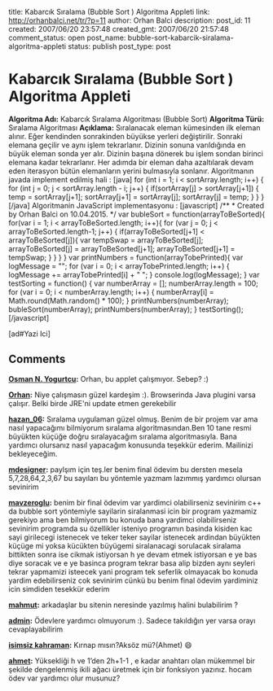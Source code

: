 title: Kabarcık Sıralama (Bubble Sort ) Algoritma Appleti
link: http://orhanbalci.net/tr/?p=11
author: Orhan Balci
description: 
post_id: 11
created: 2007/06/20 23:57:48
created_gmt: 2007/06/20 21:57:48
comment_status: open
post_name: bubble-sort-kabarcik-siralama-algoritma-appleti
status: publish
post_type: post

# Kabarcık Sıralama (Bubble Sort ) Algoritma Appleti

**Algoritma Adı:** Kabarcık Sıralama Algoritması (Bubble Sort) **Algoritma Türü:** Sıralama Algoritması **Açıklama:** Sıralanacak eleman kümesinden ilk eleman alınır. Eğer kendinden sonrakinden büyükse yerleri değiştirilir. Sonraki elemana geçilir ve aynı işlem tekrarlanır. Dizinin sonuna varıldığında en büyük eleman sonda yer alır. Dizinin başına dönerek bu işlem sondan birinci elemana kadar tekrarlanır. Her adımda bir eleman daha azaltılarak devam eden iterasyon bütün elemanların yerini bulmasıyla sonlanır. Algoritmanın javada implement edilmiş hali : [java] for (int i = 1; i < sortArray.length; i++) { for (int j = 0; j < sortArray.length - i; j++) { if(sortArray[j] > sortArray[j+1]) { temp = sortArray[j+1]; sortArray[j+1] = sortArray[j]; sortArray[j] = temp; } } } [/java] Algoritmanin JavaScript implementasyonu : [javascript] /** * Created by Orhan Balci on 10.04.2015. */ var bubleSort = function(arrayToBeSorted){ for(var i = 1; i < arrayToBeSorted.length; i++){ for (var j = 0; j < arrayToBeSorted.length-1; j++) { if(arrayToBeSorted[j+1] < arrayToBeSorted[j]){ var tempSwap = arrayToBeSorted[j]; arrayToBeSorted[j] = arrayToBeSorted[j+1]; arrayToBeSorted[j+1] = tempSwap; } } } } var printNumbers = function(arrayTobePrinted){ var logMessage = ""; for (var i = 0; i < arrayTobePrinted.length; i++) { logMessage += arrayTobePrinted[i] + " "; } console.log(logMessage); } var testSorting = function() { var numberArray = []; numberArray.length = 100; for (var i = 0; i < numberArray.length; i++) { numberArray[i] = Math.round(Math.random() * 100); } printNumbers(numberArray); bubleSort(numberArray); printNumbers(numberArray); } testSorting(); [/javascript] 

[ad#Yazi Ici]

## Comments

**[Osman N. Yogurtcu](#29 "2007-06-29 20:26:13"):** Orhan, bu applet çalışmıyor. Sebep? :)

**[Orhan](#30 "2007-06-30 13:54:56"):** Niye çalışmasın güzel kardeşim :). Browserinda Java plugini varsa çalışır. Belki birde JRE'ni update etmen gerekebilir

**[hazan_06](#242 "2008-02-29 13:50:34"):** Sıralama uygulaman güzel olmuş. Benim de bir projem var ama nasıl yapacağımı bilmiyorum sıralama algoritmasından.Ben 10 tane resmi büyükten küçüğe doğru sıralayacağım sıralama algoritmasıyla. Bana yardımcı olursanız nasıl yapacağım konusunda teşekkür ederim. Mailinizi bekleyeceğim.

**[mdesigner](#1434 "2009-05-24 13:09:13"):** paylşım için teş.ler benim final ödevim bu dersten mesela 5,7,28,64,2,3,67 bu sayıları bu yöntemle yazmam lazımmış yardımcı olursan sevinirim

**[mavzeroglu](#1446 "2009-06-02 10:12:52"):** benim bir final ödevim var yardimci olabilirseniz sevinirim c++ da bubble sort yöntemiyle sayilarin siralanmasi icin bir program yazmamiz gerekiyo ama ben bilmiyorum bu konuda bana yardimci olabilirseniz sevinirim programda su özellikler isteniyo programın basinda kisiden kac sayi girilecegi istenecek ve teker teker sayilar istenecek ardindan büyükten küçüge mi yoksa kücükten büyügemi siralanacagi sorulacak siralama bittikten sonra ise cikmak istiyorsan h ye devam etmek istiyorsan e ye bas diye soracak ve e ye basinca program tekrar basa alip bizden aynı seyleri tekrar yapmamizi isteecek yani program tek seferlik olmayacak bo konuda yardim edebilirseniz cok sevinirim cünkü bu benim final ödevim yardiminiz icin simdiden tesekkür ederim

**[mahmut](#1443 "2009-06-01 12:40:22"):** arkadaşlar bu sitenin neresinde yazılmış halini bulabilirim ?

**[admin](#5448 "2012-05-08 13:45:19"):** Ödevlere yardımcı olmuyorum :). Sadece takıldığın yer varsa orayı cevaplayabilirim

**[isimsiz kahraman](#5449 "2012-05-08 14:53:38"):** Kırnap mısın?Aksöz mü?(Ahmet) :smile:

**[ahmet](#5444 "2012-05-06 00:36:50"):** Yüksekliği h ve 1’den 2h+1-1 , e kadar anahtarı olan mükemmel bir şekilde dengelenmiş ikili ağacı üretmek için bir fonksiyon yazınız. hocam ödev var yardımcı olur musunuz?


